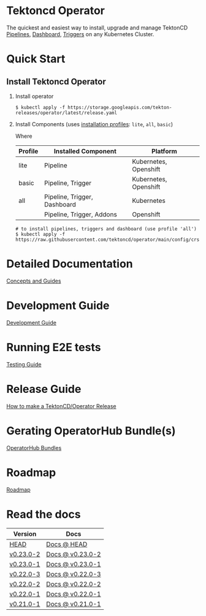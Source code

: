 # Tektoncd Operator

The quickest and easiest way to install, upgrade and manage TektonCD [Pipelines](https://github.com/tektoncd/pipeline),
[Dashboard](https://github.com/tektoncd/dashboard), [Triggers](https://github.com/tektoncd/triggers)
on any Kubernetes Cluster.


# Quick Start

## Install Tektoncd Operator

1. Install operator
    ```
    $ kubectl apply -f https://storage.googleapis.com/tekton-releases/operator/latest/release.yaml
    ```
1. Install Components (uses [installation profiles](https://github.com/tektoncd/operator/tree/main/config/crs/kubernetes/config): `lite`, `all`, `basic`)

   Where

   | Profile | Installed Component | Platform |
   | ------- | ---- | ---- |
   | lite | Pipeline | Kubernetes, Openshift |
   | basic | Pipeline, Trigger | Kubernetes, Openshift |
   | all | Pipeline, Trigger, Dashboard | Kubernetes |
   |  | Pipeline, Trigger, Addons | Openshift |

    ```
    # to install pipelines, triggers and dashboard (use profile 'all')
    $ kubectl apply -f https://raw.githubusercontent.com/tektoncd/operator/main/config/crs/kubernetes/config/all/operator_v1alpha1_config_cr.yaml
    ```

# Detailed Documentation

[Concepts and Guides](docs/README.md)

# Development Guide

[Development Guide](docs/README.md)

# Running E2E tests

[Testing Guide](test/README.md)

# Release Guide

[How to make a TektonCD/Operator Release](tekton/README.md)

# Gerating OperatorHub Bundle(s)

[OperatorHub Bundles](operatorhub/README.md)

# Roadmap

[Roadmap](./ROADMAP.md)

# Read the docs

| Version | Docs |
| ------- | ---- |
| [HEAD](/README.md) | [Docs @ HEAD](/docs/README.md) |
| [v0.23.0-2](https://github.com/tektoncd/operator/releases/tag/v0.23.0-2) | [Docs @ v0.23.0-2](https://github.com/tektoncd/operator/tree/v0.23.0-2/docs) | [Examples @ v0.22.0](https://github.com/tektoncd/pipeline/tree/v0.23.0-2/examples#examples) |
| [v0.23.0-1](https://github.com/tektoncd/operator/releases/tag/v0.23.0-1) | [Docs @ v0.23.0-1](https://github.com/tektoncd/operator/tree/v0.23.0-1/docs) | [Examples @ v0.22.0](https://github.com/tektoncd/pipeline/tree/v0.23.0-1/examples#examples) |
| [v0.22.0-3](https://github.com/tektoncd/operator/releases/tag/v0.22.0-3) | [Docs @ v0.22.0-3](https://github.com/tektoncd/operator/tree/v0.22.0-3/docs) | [Examples @ v0.22.0](https://github.com/tektoncd/pipeline/tree/v0.22.0-3/examples#examples) |
| [v0.22.0-2](https://github.com/tektoncd/operator/releases/tag/v0.22.0-2) | [Docs @ v0.22.0-2](https://github.com/tektoncd/operator/tree/v0.22.0-2/docs) | [Examples @ v0.22.0](https://github.com/tektoncd/pipeline/tree/v0.22.0-2/examples#examples) |
| [v0.22.0-1](https://github.com/tektoncd/operator/releases/tag/v0.22.0-1) | [Docs @ v0.22.0-1](https://github.com/tektoncd/operator/tree/v0.22.0-1/docs) | [Examples @ v0.22.0](https://github.com/tektoncd/pipeline/tree/v0.22.0-1/examples#examples) |
| [v0.21.0-1](https://github.com/tektoncd/operator/releases/tag/v0.21.0-1) | [Docs @ v0.21.0-1](https://github.com/tektoncd/operator/tree/v0.21.0-1/docs) | [Examples @ v0.21.0](https://github.com/tektoncd/pipeline/tree/v0.21.0-1/examples#examples) |
